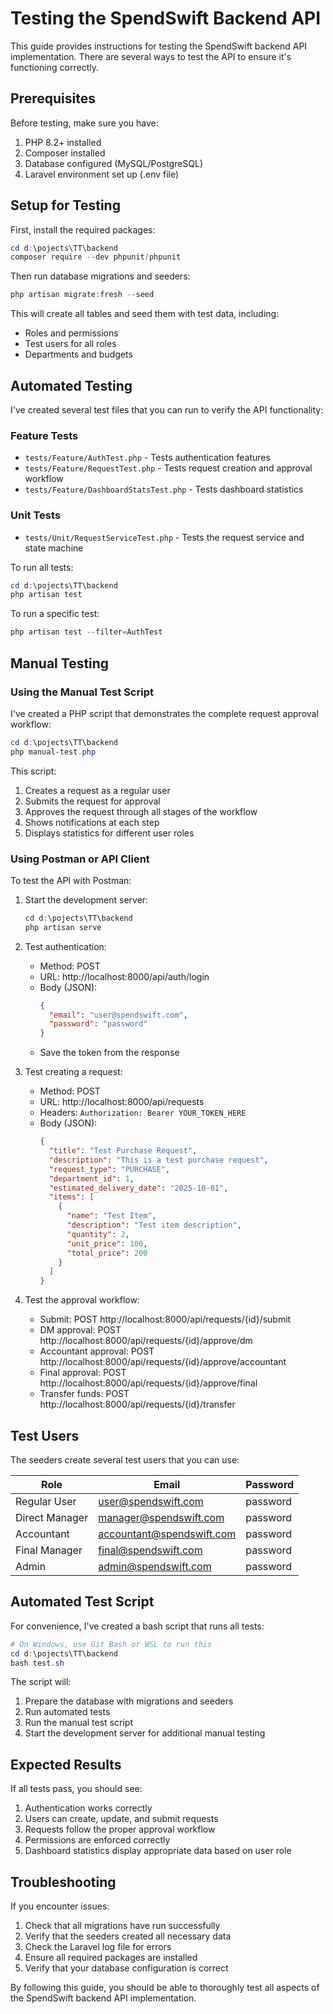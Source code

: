 # Testing the SpendSwift Backend API

This guide provides instructions for testing the SpendSwift backend API implementation. There are several ways to test the API to ensure it's functioning correctly.

## Prerequisites

Before testing, make sure you have:

1. PHP 8.2+ installed
2. Composer installed
3. Database configured (MySQL/PostgreSQL)
4. Laravel environment set up (.env file)

## Setup for Testing

First, install the required packages:

```powershell
cd d:\pojects\TT\backend
composer require --dev phpunit/phpunit
```

Then run database migrations and seeders:

```powershell
php artisan migrate:fresh --seed
```

This will create all tables and seed them with test data, including:
- Roles and permissions
- Test users for all roles
- Departments and budgets

## Automated Testing

I've created several test files that you can run to verify the API functionality:

### Feature Tests
- `tests/Feature/AuthTest.php` - Tests authentication features
- `tests/Feature/RequestTest.php` - Tests request creation and approval workflow
- `tests/Feature/DashboardStatsTest.php` - Tests dashboard statistics

### Unit Tests
- `tests/Unit/RequestServiceTest.php` - Tests the request service and state machine

To run all tests:

```powershell
cd d:\pojects\TT\backend
php artisan test
```

To run a specific test:

```powershell
php artisan test --filter=AuthTest
```

## Manual Testing

### Using the Manual Test Script

I've created a PHP script that demonstrates the complete request approval workflow:

```powershell
cd d:\pojects\TT\backend
php manual-test.php
```

This script:
1. Creates a request as a regular user
2. Submits the request for approval
3. Approves the request through all stages of the workflow
4. Shows notifications at each step
5. Displays statistics for different user roles

### Using Postman or API Client

To test the API with Postman:

1. Start the development server:
   ```powershell
   cd d:\pojects\TT\backend
   php artisan serve
   ```

2. Test authentication:
   - Method: POST
   - URL: http://localhost:8000/api/auth/login
   - Body (JSON):
     ```json
     {
       "email": "user@spendswift.com",
       "password": "password"
     }
     ```
   - Save the token from the response

3. Test creating a request:
   - Method: POST
   - URL: http://localhost:8000/api/requests
   - Headers: `Authorization: Bearer YOUR_TOKEN_HERE`
   - Body (JSON):
     ```json
     {
       "title": "Test Purchase Request",
       "description": "This is a test purchase request",
       "request_type": "PURCHASE",
       "department_id": 1,
       "estimated_delivery_date": "2025-10-01",
       "items": [
         {
           "name": "Test Item",
           "description": "Test item description",
           "quantity": 2,
           "unit_price": 100,
           "total_price": 200
         }
       ]
     }
     ```

4. Test the approval workflow:
   - Submit: POST http://localhost:8000/api/requests/{id}/submit
   - DM approval: POST http://localhost:8000/api/requests/{id}/approve/dm
   - Accountant approval: POST http://localhost:8000/api/requests/{id}/approve/accountant
   - Final approval: POST http://localhost:8000/api/requests/{id}/approve/final
   - Transfer funds: POST http://localhost:8000/api/requests/{id}/transfer

## Test Users

The seeders create several test users that you can use:

| Role | Email | Password |
|------|-------|----------|
| Regular User | user@spendswift.com | password |
| Direct Manager | manager@spendswift.com | password |
| Accountant | accountant@spendswift.com | password |
| Final Manager | final@spendswift.com | password |
| Admin | admin@spendswift.com | password |

## Automated Test Script

For convenience, I've created a bash script that runs all tests:

```powershell
# On Windows, use Git Bash or WSL to run this
cd d:\pojects\TT\backend
bash test.sh
```

The script will:
1. Prepare the database with migrations and seeders
2. Run automated tests
3. Run the manual test script
4. Start the development server for additional manual testing

## Expected Results

If all tests pass, you should see:

1. Authentication works correctly
2. Users can create, update, and submit requests
3. Requests follow the proper approval workflow
4. Permissions are enforced correctly
5. Dashboard statistics display appropriate data based on user role

## Troubleshooting

If you encounter issues:

1. Check that all migrations have run successfully
2. Verify that the seeders created all necessary data
3. Check the Laravel log file for errors
4. Ensure all required packages are installed
5. Verify that your database configuration is correct

By following this guide, you should be able to thoroughly test all aspects of the SpendSwift backend API implementation.